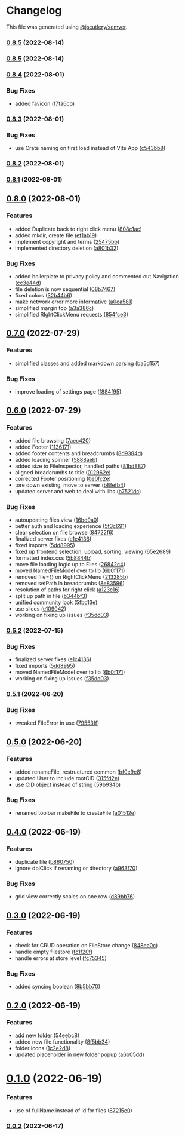 # Changelog

This file was generated using [@jscutlery/semver](https://github.com/jscutlery/semver).

### [0.8.5](https://github.com/Crate-Network/crate/compare/@crate/web-0.8.4...@crate/web-0.8.5) (2022-08-14)

### [0.8.5](https://github.com/Crate-Network/crate/compare/@crate/web-0.8.4...@crate/web-0.8.5) (2022-08-14)

### [0.8.4](https://github.com/Crate-Network/crate/compare/@crate/web-0.8.3...@crate/web-0.8.4) (2022-08-01)

### Bug Fixes

- added favicon ([f7fa6cb](https://github.com/Crate-Network/crate/commit/f7fa6cbe06e0dbb419d89b1d5ca38ad23a7f49f3))

### [0.8.3](https://github.com/Crate-Network/crate/compare/@crate/web-0.8.2...@crate/web-0.8.3) (2022-08-01)

### Bug Fixes

- use Crate naming on first load instead of Vite App ([c543bb8](https://github.com/Crate-Network/crate/commit/c543bb8d8a0983c880a6b7ddaf69e57816a98f9f))

### [0.8.2](https://github.com/Crate-Network/crate/compare/@crate/web-0.8.1...@crate/web-0.8.2) (2022-08-01)

### [0.8.1](https://github.com/Crate-Network/crate/compare/@crate/web-0.8.0...@crate/web-0.8.1) (2022-08-01)

## [0.8.0](https://github.com/Crate-Network/crate/compare/@crate/web-0.7.0...@crate/web-0.8.0) (2022-08-01)

### Features

- added Duplicate back to right click menu ([808c1ac](https://github.com/Crate-Network/crate/commit/808c1aca29808f32d932cc0a1b0c2f7de6b238b9))
- added mkdir, create file ([ef1ab19](https://github.com/Crate-Network/crate/commit/ef1ab19a614b0bc1242376aa0a0d2124adc85322))
- implement copyright and terms ([25475bb](https://github.com/Crate-Network/crate/commit/25475bb157f1353425776df2e25a62ca9627bb5f))
- implemented directory deletion ([a801b32](https://github.com/Crate-Network/crate/commit/a801b3203b285fb3db3f3b3dc12bccf67e034fba))

### Bug Fixes

- added boilerplate to privacy policy and commented out Navigation ([cc3e44d](https://github.com/Crate-Network/crate/commit/cc3e44dd5210849bfff36d7d25bdb710e81c9bd0))
- file deletion is now sequential ([08b7467](https://github.com/Crate-Network/crate/commit/08b7467f969f0fca191cf6fd038145f8025a7735))
- fixed colors ([32b44b6](https://github.com/Crate-Network/crate/commit/32b44b62507017843631ead6fc5709a1ee9a6de4))
- make network error more informative ([a0ea581](https://github.com/Crate-Network/crate/commit/a0ea581a073e2a06614f52a33ae82bb6460ddec3))
- simplified margin top ([a3a386c](https://github.com/Crate-Network/crate/commit/a3a386c5a8e9f236244f186a84f8b00fb8343c56))
- simplified RIghtClickMenu requests ([854fce3](https://github.com/Crate-Network/crate/commit/854fce386fe30390070b8e688ef80e5b7a1a1444))

## [0.7.0](https://github.com/Crate-Network/crate/compare/@crate/web-0.6.0...@crate/web-0.7.0) (2022-07-29)

### Features

- simplified classes and added markdown parsing ([ba5d157](https://github.com/Crate-Network/crate/commit/ba5d15756b57dd8473ee7961cccdda29f9044ab6))

### Bug Fixes

- improve loading of settings page ([f884f95](https://github.com/Crate-Network/crate/commit/f884f95a9c10866ba0c8835965fd0554e2a91481))

## [0.6.0](https://github.com/Crate-Network/crate/compare/@crate/web-0.5.1...@crate/web-0.6.0) (2022-07-29)

### Features

- added file browsing ([7aec420](https://github.com/Crate-Network/crate/commit/7aec420e923981416a28ed41b43f8a51d96dc65a))
- added Footer ([1136171](https://github.com/Crate-Network/crate/commit/11361714b214839f2722ce5c9bfeaff8c0159aec))
- added footer contents and breadcrumbs ([8d9384d](https://github.com/Crate-Network/crate/commit/8d9384dc74ae76437fd38708c117ceeff0352ee8))
- added loading spinner ([5888aeb](https://github.com/Crate-Network/crate/commit/5888aebc1d11a984c2bff664257fa2fced39c847))
- added size to FileInspector, handled paths ([81bd887](https://github.com/Crate-Network/crate/commit/81bd887bd987f8a6c33bfb819d82f284ace11954))
- aligned breadcrumbs to title ([012962e](https://github.com/Crate-Network/crate/commit/012962ee4cf7eea18648424ff3dd5e8c7f107369))
- corrected Footer positioning ([0e0fc2e](https://github.com/Crate-Network/crate/commit/0e0fc2e712057bcc3b628c4ee309440a8c9c0b5c))
- tore down existing, move to server ([b8fefb4](https://github.com/Crate-Network/crate/commit/b8fefb424aeed0c67b7cf630c46644912fbec46e))
- updated server and web to deal with libs ([b7521dc](https://github.com/Crate-Network/crate/commit/b7521dc42d5842950c06014f36f0df0a4ad3343a))

### Bug Fixes

- autoupdating files view ([16bd9a0](https://github.com/Crate-Network/crate/commit/16bd9a00ab0cdd24c8436db4e9e73731e612e083))
- better auth and loading experience ([5f3c691](https://github.com/Crate-Network/crate/commit/5f3c69105a4a04f26f5ae860fa1dd2e232f309e0))
- clear selection on file browse ([84722f6](https://github.com/Crate-Network/crate/commit/84722f6c4c53e0d289a3b34cad7c2b05b78b971a))
- finalized server fixes ([e1c4136](https://github.com/Crate-Network/crate/commit/e1c4136b5c2b00a7eaac5cfebf8976119fbda92a))
- fixed imports ([5dd8995](https://github.com/Crate-Network/crate/commit/5dd8995b7531b62b930ca27f7f32836e30d50a49))
- fixed up frontend selection, upload, sorting, viewing ([65e2689](https://github.com/Crate-Network/crate/commit/65e2689e083a68cc763cd05226577af12fd8ea61))
- formatted index.css ([5b8844b](https://github.com/Crate-Network/crate/commit/5b8844bb7b11c2c5231ff3f778ce0cab46d30eff))
- move file loading logic up to Files ([26842c4](https://github.com/Crate-Network/crate/commit/26842c4f2d108faa9c4ff7e5c85a1de0c7167c48))
- moved NamedFileModel over to lib ([6b0f171](https://github.com/Crate-Network/crate/commit/6b0f171d9a865517159caf5ee8eb23dc76c2ac95))
- removed file={} on RightClickMenu ([213285b](https://github.com/Crate-Network/crate/commit/213285ba60e157b7569a806da875716df4dabf83))
- removed setPath in breadcrumbs ([8e83596](https://github.com/Crate-Network/crate/commit/8e835963280c9bff65a05b823226049a2ade61c6))
- resolution of paths for right click ([a123c16](https://github.com/Crate-Network/crate/commit/a123c165dd153d0c978b4d52245c1af74dfb630e))
- split up path in file ([b344bf3](https://github.com/Crate-Network/crate/commit/b344bf3eda23206c6d2a7906ece484a4eb733f10))
- unified community look ([5fbc13e](https://github.com/Crate-Network/crate/commit/5fbc13eacc8e6f29b395f9430bf771a34773dbd2))
- use slices ([e109042](https://github.com/Crate-Network/crate/commit/e109042919f712b5477318637b7a973808a1c7bf))
- working on fixing up issues ([f35dd03](https://github.com/Crate-Network/crate/commit/f35dd03761c0fc1a1e4cafd5cbfdb080300e5dd0))

### [0.5.2](https://github.com/Crate-Network/crate/compare/@crate/web-0.5.1...@crate/web-0.5.2) (2022-07-15)

### Bug Fixes

- finalized server fixes ([e1c4136](https://github.com/Crate-Network/crate/commit/e1c4136b5c2b00a7eaac5cfebf8976119fbda92a))
- fixed imports ([5dd8995](https://github.com/Crate-Network/crate/commit/5dd8995b7531b62b930ca27f7f32836e30d50a49))
- moved NamedFileModel over to lib ([6b0f171](https://github.com/Crate-Network/crate/commit/6b0f171d9a865517159caf5ee8eb23dc76c2ac95))
- working on fixing up issues ([f35dd03](https://github.com/Crate-Network/crate/commit/f35dd03761c0fc1a1e4cafd5cbfdb080300e5dd0))

### [0.5.1](https://github.com/Crate-Network/crate/compare/@crate/web-0.5.0...@crate/web-0.5.1) (2022-06-20)

### Bug Fixes

- tweaked FileError in use ([79553ff](https://github.com/Crate-Network/crate/commit/79553ffd713f8a1989a1c5cbd194a5cb6482fa4c))

## [0.5.0](https://github.com/Crate-Network/crate/compare/@crate/web-0.4.0...@crate/web-0.5.0) (2022-06-20)

### Features

- added renameFile, restructured common ([bf0e9e8](https://github.com/Crate-Network/crate/commit/bf0e9e8219f5f8377f5adb40c167483b6827caa1))
- updated User to include rootCID ([315fd2e](https://github.com/Crate-Network/crate/commit/315fd2e4116c14d8edaa3602fc04d055d434b80a))
- use CID object instead of string ([59b934b](https://github.com/Crate-Network/crate/commit/59b934be6b3f6d3f124f9724fc8e7c9bc89121dd))

### Bug Fixes

- renamed toolbar makeFile to createFile ([a01512e](https://github.com/Crate-Network/crate/commit/a01512e2261ad5470d8709245a555ee7561918ca))

## [0.4.0](https://github.com/Crate-Network/crate/compare/@crate/web-0.3.0...@crate/web-0.4.0) (2022-06-19)

### Features

- duplicate file ([b860750](https://github.com/Crate-Network/crate/commit/b860750325d67d4f84789a946feafde7de8ddba6))
- ignore dblClick if renaming or directory ([a963f70](https://github.com/Crate-Network/crate/commit/a963f70ba955df37ab523e74a388bbd7aee4f89a))

### Bug Fixes

- grid view correctly scales on one row ([d89bb76](https://github.com/Crate-Network/crate/commit/d89bb76efb2fe600e6b5f14ca5726bc6039374ce))

## [0.3.0](https://github.com/Crate-Network/crate/compare/@crate/web-0.2.0...@crate/web-0.3.0) (2022-06-19)

### Features

- check for CRUD operation on FileStore change ([848ea0c](https://github.com/Crate-Network/crate/commit/848ea0cab2089f54e5d8c16f367db4cdaf974662))
- handle empty filestore ([fc1f20f](https://github.com/Crate-Network/crate/commit/fc1f20f608e9f1234655e6c420cde1f119ff45e1))
- handle errors at store level ([fc75345](https://github.com/Crate-Network/crate/commit/fc7534520ceef9b6b181c433772e056216b978d7))

### Bug Fixes

- added syncing boolean ([9b5bb70](https://github.com/Crate-Network/crate/commit/9b5bb70cd6b1ba75dc6c63c2207dd7dff8b62eb7))

## [0.2.0](https://github.com/Crate-Network/crate/compare/@crate/web-0.1.0...@crate/web-0.2.0) (2022-06-19)

### Features

- add new folder ([54eebc8](https://github.com/Crate-Network/crate/commit/54eebc81d5f65b4f26114b0f8d40c4f567759602))
- added new file functionality ([8f5bb34](https://github.com/Crate-Network/crate/commit/8f5bb34baa195d7c500775da0a13207530450c4b))
- folder icons ([1c2e2d8](https://github.com/Crate-Network/crate/commit/1c2e2d88abdd78925b532d68dbde7524b3ffd5dc))
- updated placeholder in new folder popup ([a6b05dd](https://github.com/Crate-Network/crate/commit/a6b05ddc142cbaa279e9427e747e8060feb2f2be))

# [0.1.0](https://github.com/Crate-Network/crate/compare/@crate/web-0.0.1...@crate/web-0.1.0) (2022-06-19)

### Features

- use of fullName instead of id for files ([87215e0](https://github.com/Crate-Network/crate/commit/87215e00ac8243e7b757c89cfa5aacdcebd5d3c1))

### [0.0.2](https://github.com/Crate-Network/crate/compare/@crate/web-0.0.1...@crate/web-0.0.2) (2022-06-17)
